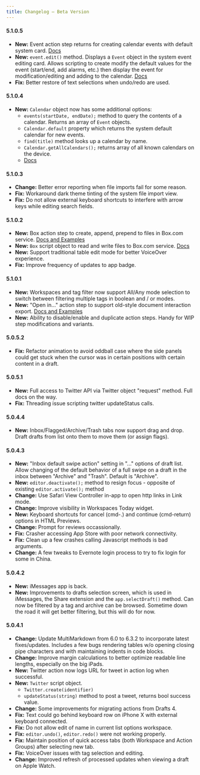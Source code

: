```yaml
---
title: Changelog – Beta Version
---
```


#### 5.1.0.5

- **New:** Event action step returns for creating calendar events with default system card. [Docs](http://getdrafts.com/actions/steps/event)
- **New:** `event.edit()` method. Displays a `Event` object in the system event editing card. Allows scripting to create modify the default values for the event (start/end, add alarms, etc.) then display the event for modification/editing and adding to the calendar. [Docs](http://beta-reference.getdrafts.com/objects/Event.html)
- **Fix:** Better restore of text selections when undo/redo are used.

#### 5.1.0.4

- **New:** `Calendar` object now has some additional options:
    -  `events(startDate, endDate);` method to query the contents of a calendar. Returns an array of `Event` objects.
    - `Calendar.default` property which returns the system default calendar for new events.
    - `find(title)` method looks up a calendar by name.
    - `Calendar.getAllCalendars();` returns array of all known calendars on the device.
    - [Docs](http://beta-reference.getdrafts.com/objects/Calendar.html)

#### 5.1.0.3

- **Change:** Better error reporting when file imports fail for some reason.
- **Fix:** Workaround dark theme tinting of the system file import view.
- **Fix:** Do not allow external keyboard shortcuts to interfere with arrow keys while editing search fields.

#### 5.1.0.2

- **New:** Box action step to create, append, prepend to files in Box.com service. [Docs and Examples](/actions/steps/box)
- **New:** `Box` script object to read and write files to Box.com service. [Docs](http://beta-reference.getdrafts.com/objects/Box.html)
- **New:** Support traditional table edit mode for better VoiceOver experience.
- **Fix:** Improve frequency of updates to app badge.

#### 5.1.0.1

- **New:** Workspaces and tag filter now support All/Any mode selection to switch between filtering multiple tags in boolean and / or modes.
- **New:** "Open in..." action step to support old-style document interaction export. [Docs and Examples](/actions/steps/openin)
- **New:** Ability to disable/enable and duplicate action steps. Handy for WIP step modifications and variants.

#### 5.0.5.2

- **Fix:** Refactor animation to avoid oddball case where the side panels could get stuck when the cursor was in certain positions with certain content in a draft.

#### 5.0.5.1

- **New:** Full access to Twitter API via Twitter object "request" method. Full docs on the way.
- **Fix:** Threading issue scripting twitter updateStatus calls.

#### 5.0.4.4

- **New:** Inbox/Flagged/Archive/Trash tabs now support drag and drop. Draft drafts from list onto them to move them (or assign flags).

#### 5.0.4.3

- **New:** "Inbox default swipe action" setting in "..." options of draft list. Allow changing of the default behavior of a full swipe on a draft in the inbox between "Archive" and "Trash". Default is "Archive".
- **New:** `editor.deactivate();` method to resign focus - opposite of existing `editor.activate();` method
- **Change:** Use Safari View Controller in-app to open http links in Link mode.
- **Change:** Improve visibility in Workspaces Today widget.
- **New:** Keyboard shortcuts for cancel (cmd-.) and continue (cmd-return) options in HTML Previews.
- **Change:** Prompt for reviews occassionally.
- **Fix:** Crasher accessing App Store with poor network connectivity.
- **Fix:** Clean up a few crashes calling Javascript methods is bad arguments.
- **Change:** A few tweaks to Evernote login process to try to fix login for some in China.

#### 5.0.4.2

- **New:** iMessages app is back.
- **New:** Improvements to drafts selection screen, which is used in iMessages, the Share extension and the `app.selectDraft()` method.  Can now be filtered by a tag and archive can be browsed. Sometime down the road it will get better filtering, but this will do for now.

#### 5.0.4.1

- **Change:** Update MultiMarkdown from 6.0 to 6.3.2 to incorporate latest fixes/updates. Includes a few bugs rendering tables w/o opening closing pipe characters and with maintaining indents in code blocks.
- **Change:** Improve margin calculations to better optimize readable line lengths, especially on the big iPads.
- **New:** Twitter action now logs URL for tweet in action log when successful.
- **New:** `Twitter` script object.
    - `Twitter.create(identifier)`
    - `updateStatus(string)` method to post a tweet, returns bool success value.
- **Change:** Some improvements for migrating actions from Drafts 4.
- **Fix:** Text could go behind keyboard row on iPhone X with external keyboard connected.
- **Fix:** Do not allow edit of name in current list options workspace.
- **Fix:** `editor.undo()`, `editor.redo()` were not working properly.
- **Fix:** Maintain position of quick access tabs (both Workspace and Action Groups) after selecting new tab.
- **Fix:** VoiceOver issues with tag selection and editing.
- **Change:** Improved refresh of processed updates when viewing a draft on Apple Watch.
